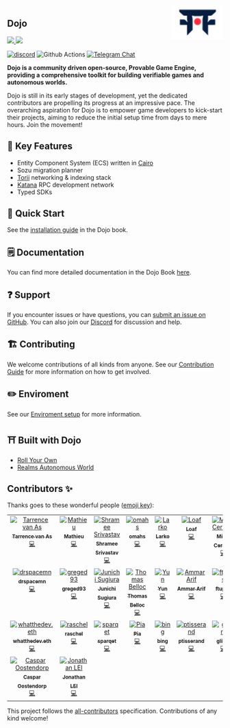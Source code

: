 <picture>
  <source media="(prefers-color-scheme: dark)" srcset=".github/mark-dark.svg">
  <img alt="Dojo logo" align="right" width="120" src=".github/mark-light.svg">
</picture>

## Dojo

<a href="https://twitter.com/dojostarknet">
<img src="https://img.shields.io/twitter/follow/dojostarknet?style=social"/>
</a>
<a href="https://github.com/dojoengine/dojo">
<img src="https://img.shields.io/github/stars/dojoengine/dojo?style=social"/>
</a>

[![discord](https://img.shields.io/badge/join-dojo-green?logo=discord&logoColor=white)](https://discord.gg/PwDa2mKhR4)
![Github Actions][gha-badge] [![Telegram Chat][tg-badge]][tg-url]

[gha-badge]: https://img.shields.io/github/actions/workflow/status/dojoengine/dojo/ci.yml?branch=main
[tg-badge]: https://img.shields.io/endpoint?color=neon&logo=telegram&label=chat&style=flat-square&url=https%3A%2F%2Ftg.sumanjay.workers.dev%2Fdojoengine
[tg-url]: https://t.me/dojoengine

**Dojo is a community driven open-source, Provable Game Engine, providing a comprehensive toolkit for building verifiable games and autonomous worlds.**

Dojo is still in its early stages of development, yet the dedicated contributors are propelling its progress at an impressive pace. The overarching aspiration for Dojo is to empower game developers to kick-start their projects, aiming to reduce the initial setup time from days to mere hours. Join the movement!

## 🔑 Key Features
- Entity Component System (ECS) written in [Cairo](https://github.com/starkware-libs/cairo)
- Sozu migration planner
- [Torii](/crates/torii/README.md) networking & indexing stack
- [Katana](/crates/katana/README.md) RPC development network
- Typed SDKs

## 🚀 Quick Start

See the [installation guide](https://book.dojoengine.org/getting-started/installation.html) in the Dojo book.

## 🗒️ Documentation

You can find more detailed documentation in the Dojo Book [here](https://book.dojoengine.org/).

## ❓ Support

If you encounter issues or have questions, you can [submit an issue on GitHub](https://github.com/dojoengine/dojo/issues). You can also join our [Discord](https://discord.gg/PwDa2mKhR4) for discussion and help.

## 🏗️ Contributing

We welcome contributions of all kinds from anyone. See our [Contribution Guide](/CONTRIBUTING.md) for more information on how to get involved.

## ✏️ Enviroment

See our [Enviroment setup](https://book.dojoengine.org/development/setup.html) for more information.

## ⛩️ Built with Dojo

-   [Roll Your Own](https://github.com/cartridge-gg/rollyourown)
-   [Realms Autonomous World](https://github.com/BibliothecaDAO/eternum)

## Contributors ✨

Thanks goes to these wonderful people ([emoji key](https://allcontributors.org/docs/en/emoji-key)):

<!-- ALL-CONTRIBUTORS-LIST:START - Do not remove or modify this section -->
<!-- prettier-ignore-start -->
<!-- markdownlint-disable -->
<table>
  <tbody>
    <tr>
      <td align="center" valign="top" width="14.28%"><a href="https://github.com/tarrencev"><img src="https://avatars.githubusercontent.com/u/4740651?v=4?s=100" width="100px;" alt="Tarrence van As"/><br /><sub><b>Tarrence van As</b></sub></a><br /><a href="https://github.com/dojoengine/dojo/commits?author=tarrencev" title="Code">💻</a></td>
      <td align="center" valign="top" width="14.28%"><a href="https://github.com/enitrat"><img src="https://avatars.githubusercontent.com/u/60658558?v=4?s=100" width="100px;" alt="Mathieu"/><br /><sub><b>Mathieu</b></sub></a><br /><a href="https://github.com/dojoengine/dojo/commits?author=enitrat" title="Code">💻</a></td>
      <td align="center" valign="top" width="14.28%"><a href="http://shramee.me/"><img src="https://avatars.githubusercontent.com/u/11048263?v=4?s=100" width="100px;" alt="Shramee Srivastav"/><br /><sub><b>Shramee Srivastav</b></sub></a><br /><a href="https://github.com/dojoengine/dojo/commits?author=shramee" title="Code">💻</a></td>
      <td align="center" valign="top" width="14.28%"><a href="https://github.com/omahs"><img src="https://avatars.githubusercontent.com/u/73983677?v=4?s=100" width="100px;" alt="omahs"/><br /><sub><b>omahs</b></sub></a><br /><a href="https://github.com/dojoengine/dojo/commits?author=omahs" title="Code">💻</a></td>
      <td align="center" valign="top" width="14.28%"><a href="https://github.com/Larkooo"><img src="https://avatars.githubusercontent.com/u/59736843?v=4?s=100" width="100px;" alt="Larko"/><br /><sub><b>Larko</b></sub></a><br /><a href="https://github.com/dojoengine/dojo/commits?author=Larkooo" title="Code">💻</a></td>
      <td align="center" valign="top" width="14.28%"><a href="https://bibliothecadao.xyz/"><img src="https://avatars.githubusercontent.com/u/90423308?v=4?s=100" width="100px;" alt="Loaf"/><br /><sub><b>Loaf</b></sub></a><br /><a href="https://github.com/dojoengine/dojo/commits?author=ponderingdemocritus" title="Code">💻</a></td>
      <td align="center" valign="top" width="14.28%"><a href="https://milancermak.com/"><img src="https://avatars.githubusercontent.com/u/184055?v=4?s=100" width="100px;" alt="Milan Cermak"/><br /><sub><b>Milan Cermak</b></sub></a><br /><a href="https://github.com/dojoengine/dojo/commits?author=milancermak" title="Code">💻</a></td>
    </tr>
    <tr>
      <td align="center" valign="top" width="14.28%"><a href="https://github.com/drspacemn"><img src="https://avatars.githubusercontent.com/u/16685321?v=4?s=100" width="100px;" alt="drspacemn"/><br /><sub><b>drspacemn</b></sub></a><br /><a href="https://github.com/dojoengine/dojo/commits?author=drspacemn" title="Code">💻</a></td>
      <td align="center" valign="top" width="14.28%"><a href="https://github.com/greged93"><img src="https://avatars.githubusercontent.com/u/82421016?v=4?s=100" width="100px;" alt="greged93"/><br /><sub><b>greged93</b></sub></a><br /><a href="https://github.com/dojoengine/dojo/commits?author=greged93" title="Code">💻</a></td>
      <td align="center" valign="top" width="14.28%"><a href="https://github.com/JunichiSugiura"><img src="https://avatars.githubusercontent.com/u/8398372?v=4?s=100" width="100px;" alt="Junichi Sugiura"/><br /><sub><b>Junichi Sugiura</b></sub></a><br /><a href="https://github.com/dojoengine/dojo/commits?author=JunichiSugiura" title="Code">💻</a></td>
      <td align="center" valign="top" width="14.28%"><a href="https://github.com/Cheelax"><img src="https://avatars.githubusercontent.com/u/18716884?v=4?s=100" width="100px;" alt="Thomas Belloc"/><br /><sub><b>Thomas Belloc</b></sub></a><br /><a href="https://github.com/dojoengine/dojo/commits?author=Cheelax" title="Code">💻</a></td>
      <td align="center" valign="top" width="14.28%"><a href="https://github.com/broody"><img src="https://avatars.githubusercontent.com/u/610224?v=4?s=100" width="100px;" alt="Yun"/><br /><sub><b>Yun</b></sub></a><br /><a href="https://github.com/dojoengine/dojo/commits?author=broody" title="Code">💻</a></td>
      <td align="center" valign="top" width="14.28%"><a href="https://github.com/kariy"><img src="https://avatars.githubusercontent.com/u/26515232?v=4?s=100" width="100px;" alt="Ammar Arif"/><br /><sub><b>Ammar Arif</b></sub></a><br /><a href="https://github.com/dojoengine/dojo/commits?author=kariy" title="Code">💻</a></td>
      <td align="center" valign="top" width="14.28%"><a href="https://github.com/ftupas"><img src="https://avatars.githubusercontent.com/u/35031356?v=4?s=100" width="100px;" alt="ftupas"/><br /><sub><b>ftupas</b></sub></a><br /><a href="https://github.com/dojoengine/dojo/commits?author=ftupas" title="Code">💻</a></td>
    </tr>
    <tr>
      <td align="center" valign="top" width="14.28%"><a href="https://github.com/whatthedev-eth"><img src="https://avatars.githubusercontent.com/u/93558031?v=4?s=100" width="100px;" alt="whatthedev.eth"/><br /><sub><b>whatthedev.eth</b></sub></a><br /><a href="https://github.com/dojoengine/dojo/commits?author=whatthedev-eth" title="Code">💻</a></td>
      <td align="center" valign="top" width="14.28%"><a href="https://github.com/aymericdelab"><img src="https://avatars.githubusercontent.com/u/38816784?v=4?s=100" width="100px;" alt="raschel"/><br /><sub><b>raschel</b></sub></a><br /><a href="https://github.com/dojoengine/dojo/commits?author=aymericdelab" title="Code">💻</a></td>
      <td align="center" valign="top" width="14.28%"><a href="https://github.com/sparqet"><img src="https://avatars.githubusercontent.com/u/37338401?v=4?s=100" width="100px;" alt="sparqet"/><br /><sub><b>sparqet</b></sub></a><br /><a href="https://github.com/dojoengine/dojo/commits?author=sparqet" title="Code">💻</a></td>
      <td align="center" valign="top" width="14.28%"><a href="https://github.com/rkdud007"><img src="https://avatars.githubusercontent.com/u/76558220?v=4?s=100" width="100px;" alt="Pia"/><br /><sub><b>Pia</b></sub></a><br /><a href="https://github.com/dojoengine/dojo/commits?author=rkdud007" title="Code">💻</a></td>
      <td align="center" valign="top" width="14.28%"><a href="https://github.com/bingcicle"><img src="https://avatars.githubusercontent.com/u/25565268?v=4?s=100" width="100px;" alt="bing"/><br /><sub><b>bing</b></sub></a><br /><a href="https://github.com/dojoengine/dojo/commits?author=bingcicle" title="Code">💻</a></td>
      <td align="center" valign="top" width="14.28%"><a href="https://github.com/ptisserand"><img src="https://avatars.githubusercontent.com/u/544314?v=4?s=100" width="100px;" alt="ptisserand"/><br /><sub><b>ptisserand</b></sub></a><br /><a href="https://github.com/dojoengine/dojo/commits?author=ptisserand" title="Code">💻</a></td>
      <td align="center" valign="top" width="14.28%"><a href="https://github.com/glihm"><img src="https://avatars.githubusercontent.com/u/7962849?v=4?s=100" width="100px;" alt="glihm"/><br /><sub><b>glihm</b></sub></a><br /><a href="https://github.com/dojoengine/dojo/commits?author=glihm" title="Code">💻</a></td>
    </tr>
    <tr>
      <td align="center" valign="top" width="14.28%"><a href="https://github.com/coostendorp"><img src="https://avatars.githubusercontent.com/u/4388195?v=4?s=100" width="100px;" alt="Caspar Oostendorp"/><br /><sub><b>Caspar Oostendorp</b></sub></a><br /><a href="https://github.com/dojoengine/dojo/commits?author=coostendorp" title="Code">💻</a></td>
      <td align="center" valign="top" width="14.28%"><a href="https://github.com/xJonathanLEI"><img src="https://avatars.githubusercontent.com/u/19556359?v=4?s=100" width="100px;" alt="Jonathan LEI"/><br /><sub><b>Jonathan LEI</b></sub></a><br /><a href="https://github.com/dojoengine/dojo/commits?author=xJonathanLEI" title="Code">💻</a></td>
    </tr>
  </tbody>
</table>

<!-- markdownlint-restore -->
<!-- prettier-ignore-end -->

<!-- ALL-CONTRIBUTORS-LIST:END -->

This project follows the
[all-contributors](https://github.com/all-contributors/all-contributors)
specification. Contributions of any kind welcome!
